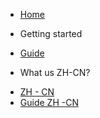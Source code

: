 * [Home](/)
- Getting started
* [Guide](guide.md "The greatest guide in the world")
- What us ZH-CN?
* [ZH - CN](/zh-cn/)
* [Guide ZH -CN](/zh-cn/guide.md)